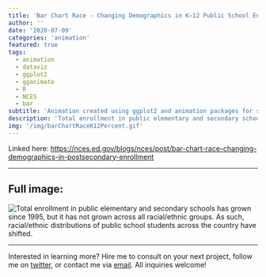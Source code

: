 ```yaml
---
title: 'Bar Chart Race - Changing Demographics in K–12 Public School Enrollment'
author: ''
date: '2020-07-09'
categories: 'animation'
featured: true
tags:
  - animation
  - dataviz
  - ggplot2
  - gganimate
  - R
  - NCES
  - bar
subtitle: 'Animation created using ggplot2 and animation packages for social media distribution'
description: 'Total enrollment in public elementary and secondary schools has grown since 1995, but it has not grown across all racial/ethnic groups. As such, racial/ethnic distributions of public school students across the country have shifted.'
img: '/img/barChartRaceK12Percent.gif'
---
```


Linked here:
<https://nces.ed.gov/blogs/nces/post/bar-chart-race-changing-demographics-in-postsecondary-enrollment>

---

## Full image:

![Total enrollment in public elementary and secondary schools has grown
since 1995, but it has not grown across all racial/ethnic groups. As
such, racial/ethnic distributions of public school students across the
country have shifted.](/img/barChartRaceK12Percent.gif)

---

Interested in learning more? Hire me to consult on your next project,
follow me on [twitter](https://twitter.com/mikeleeco),
or contact me via [email](mailto:mdlee12@gmail.com). All inquiries
welcome!
